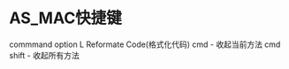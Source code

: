 # AS_MAC快捷键

commmand option L    Reformate Code(格式化代码)
cmd -                收起当前方法
cmd shift -          收起所有方法